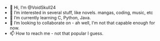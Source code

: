 - 👋 Hi, I’m @VoidSkull24
- 👀 I’m interested in several stuff, like novels. mangas, coding, music, etc
- 🌱 I’m currently learning C, Python, Java.
- 💞️ I’m looking to collaborate on - ah well, I'm not that capable enough for now.
- 📫 How to reach me - not that popular I guess.

<!---
VoidSkull24/VoidSkull24 is a ✨ special ✨ repository because its `README.md` (this file) appears on your GitHub profile.
You can click the Preview link to take a look at your changes.
--->
